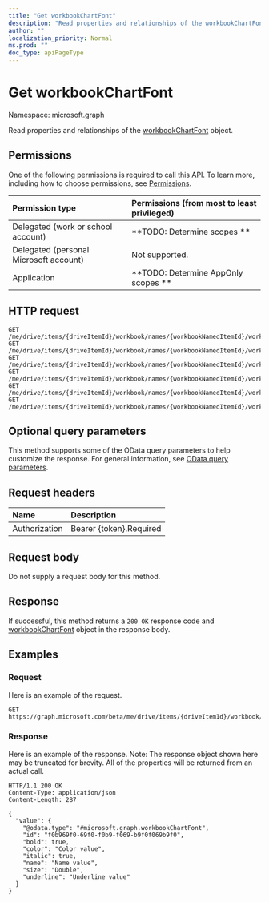 ```yaml
---
title: "Get workbookChartFont"
description: "Read properties and relationships of the workbookChartFont object."
author: ""
localization_priority: Normal
ms.prod: ""
doc_type: apiPageType
---
```


# Get workbookChartFont

Namespace: microsoft.graph

Read properties and relationships of the [workbookChartFont](../resources/workbookchartfont.md) object.

## Permissions
One of the following permissions is required to call this API. To learn more, including how to choose permissions, see [Permissions](/concepts/permissions-reference.md).

|Permission type|Permissions (from most to least privileged)|
|:---|:---|
|Delegated (work or school account)|**TODO: Determine scopes **|
|Delegated (personal Microsoft account)|Not supported.|
|Application|**TODO: Determine AppOnly scopes **|

## HTTP request
<!-- {
  "blockType": "ignored"
}
-->
``` http
GET /me/drive/items/{driveItemId}/workbook/names/{workbookNamedItemId}/worksheet/charts/{workbookChartId}/format/font
GET /me/drive/items/{driveItemId}/workbook/names/{workbookNamedItemId}/worksheet/charts/{workbookChartId}/title/format/font
GET /me/drive/items/{driveItemId}/workbook/names/{workbookNamedItemId}/worksheet/charts/{workbookChartId}/legend/format/font
GET /me/drive/items/{driveItemId}/workbook/names/{workbookNamedItemId}/worksheet/charts/{workbookChartId}/dataLabels/format/font
GET /me/drive/items/{driveItemId}/workbook/names/{workbookNamedItemId}/worksheet/charts/{workbookChartId}/axes/categoryAxis/format/font
GET /me/drive/items/{driveItemId}/workbook/names/{workbookNamedItemId}/worksheet/charts/{workbookChartId}/axes/categoryAxis/title/format/font
```

## Optional query parameters
This method supports some of the OData query parameters to help customize the response. For general information, see [OData query parameters](/graph/query-parameters).

## Request headers
|Name|Description|
|:---|:---|
|Authorization|Bearer {token}.Required|

## Request body
Do not supply a request body for this method.

## Response
If successful, this method returns a `200 OK` response code and [workbookChartFont](../resources/workbookchartfont.md) object in the response body.

## Examples

### Request
Here is an example of the request.
<!-- {
  "blockType": "request",
  "name": "get_workbookchartfont"
}
-->
``` http
GET https://graph.microsoft.com/beta/me/drive/items/{driveItemId}/workbook/names/{workbookNamedItemId}/worksheet/charts/{workbookChartId}/format/font
```

### Response
Here is an example of the response. Note: The response object shown here may be truncated for brevity. All of the properties will be returned from an actual call.
<!-- {
  "blockType": "response",
  "truncated": true,
  "@odata.type": "microsoft.graph.workbookChartFont"
}
-->
``` http
HTTP/1.1 200 OK
Content-Type: application/json
Content-Length: 287

{
  "value": {
    "@odata.type": "#microsoft.graph.workbookChartFont",
    "id": "f0b969f0-69f0-f0b9-f069-b9f0f069b9f0",
    "bold": true,
    "color": "Color value",
    "italic": true,
    "name": "Name value",
    "size": "Double",
    "underline": "Underline value"
  }
}
```

